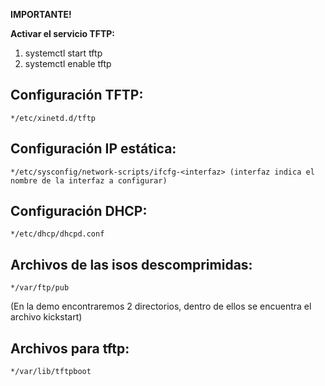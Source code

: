 **IMPORTANTE!**


**Activar el servicio TFTP:** 
1. systemctl start tftp 
2. systemctl enable tftp
## Configuración TFTP:
	*/etc/xinetd.d/tftp
## Configuración IP estática:
	*/etc/sysconfig/network-scripts/ifcfg-<interfaz> (interfaz indica el nombre de la interfaz a configurar)
## Configuración DHCP:
	*/etc/dhcp/dhcpd.conf
## Archivos de las isos descomprimidas:
	*/var/ftp/pub 
(En la demo encontraremos 2 directorios, dentro de ellos se encuentra el archivo kickstart)
## Archivos para tftp:
	*/var/lib/tftpboot
